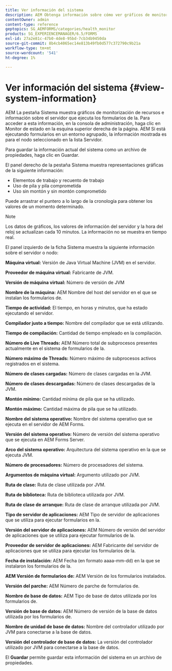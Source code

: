 ```yaml
---
title: Ver información del sistema
description: AEM Obtenga información sobre cómo ver gráficos de monitorización de recursos e información sobre el servidor que ejecuta formularios en la aplicación de la versión de la aplicación de datos de la aplicación de la versión de.
contentOwner: admin
content-type: reference
geptopics: SG_AEMFORMS/categories/health_monitor
products: SG_EXPERIENCEMANAGER/6.5/FORMS
exl-id: 27a2e81c-47b0-4de8-95bd-7cb34b9450da
source-git-commit: 8b4cb4065ec14e813b49fb0d577c372790c9b21a
workflow-type: tm+mt
source-wordcount: '541'
ht-degree: 1%

---
```


# Ver información del sistema {#view-system-information}

AEM La pestaña Sistema muestra gráficos de monitorización de recursos e información sobre el servidor que ejecuta los formularios de la. Para acceder a esta información, en la consola de administración, haga clic en Monitor de estado en la esquina superior derecha de la página. AEM Si está ejecutando formularios en un entorno agrupado, la información mostrada es para el nodo seleccionado en la lista Servidor.

Para guardar la información actual del sistema como un archivo de propiedades, haga clic en Guardar.

El panel derecho de la pestaña Sistema muestra representaciones gráficas de la siguiente información:

* Elementos de trabajo y recuento de trabajo
* Uso de pila y pila comprometida
* Uso sin montón y sin montón comprometido

Puede arrastrar el puntero a lo largo de la cronología para obtener los valores de un momento determinado.

>[!NOTE]
>
>Los datos de gráficos, los valores de información del servidor y la hora del reloj se actualizan cada 10 minutos. La información no se muestra en tiempo real.

El panel izquierdo de la ficha Sistema muestra la siguiente información sobre el servidor o nodo:

**Máquina virtual:** Versión de Java Virtual Machine (JVM) en el servidor.

**Proveedor de máquina virtual:** Fabricante de JVM.

**Versión de máquina virtual:** Número de versión de JVM

**Nombre de la máquina:** AEM Nombre del host del servidor en el que se instalan los formularios de.

**Tiempo de actividad:** El tiempo, en horas y minutos, que ha estado ejecutando el servidor.

**Compilador justo a tiempo:** Nombre del compilador que se está utilizando.

**Tiempo de compilación:** Cantidad de tiempo empleado en la compilación.

**Número de Live Threads:** AEM Número total de subprocesos presentes actualmente en el sistema de formularios de la.

**Número máximo de Threads:** Número máximo de subprocesos activos registrados en el sistema.

**Número de clases cargadas:** Número de clases cargadas en la JVM.

**Número de clases descargadas:** Número de clases descargadas de la JVM.

**Montón mínimo:** Cantidad mínima de pila que se ha utilizado.

**Montón máximo:** Cantidad máxima de pila que se ha utilizado.

**Nombre del sistema operativo:** Nombre del sistema operativo que se ejecuta en el servidor de AEM Forms.

**Versión del sistema operativo:** Número de versión del sistema operativo que se ejecuta en AEM Forms Server.

**Arco del sistema operativo:** Arquitectura del sistema operativo en la que se ejecuta JVM.

**Número de procesadores:** Número de procesadores del sistema.

**Argumentos de máquina virtual:** Argumento utilizado por JVM.

**Ruta de clase:** Ruta de clase utilizada por JVM.

**Ruta de biblioteca:** Ruta de biblioteca utilizada por JVM.

**Ruta de clase de arranque:** Ruta de clase de arranque utilizada por JVM.

**Tipo de servidor de aplicaciones:** AEM Tipo de servidor de aplicaciones que se utiliza para ejecutar formularios en la.

**Versión del servidor de aplicaciones:** AEM Número de versión del servidor de aplicaciones que se utiliza para ejecutar formularios de la.

**Proveedor de servidor de aplicaciones:** AEM Fabricante del servidor de aplicaciones que se utiliza para ejecutar los formularios de la.

**Fecha de instalación:** AEM Fecha (en formato aaaa-mm-dd) en la que se instalaron los formularios de la.

**AEM Versión de formularios de:** AEM Versión de los formularios instalados.

**Versión del parche:** AEM Número de parche de formularios de.

**Nombre de base de datos:** AEM Tipo de base de datos utilizada por los formularios de.

**Versión de base de datos:** AEM Número de versión de la base de datos utilizada por los formularios de.

**Nombre de unidad de base de datos:** Nombre del controlador utilizado por JVM para conectarse a la base de datos.

**Versión del controlador de base de datos:** La versión del controlador utilizado por JVM para conectarse a la base de datos.

El **Guardar** permite guardar esta información del sistema en un archivo de propiedades.
